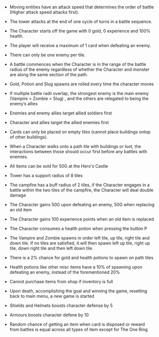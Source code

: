 - Moving entities have an attack speed that determines the order of battle (Higher attack speed attacks first). 

- The tower attacks at the end of one cycle of turns in a battle sequence. 

- The Character starts off the game with 0 gold, 0 experience and 100% health. 

- The player will receive a maximum of 1 card when defeating an enemy. 

- There can only be one enemy per tile. 

- A battle commences when the Character is in the range of the battle radius of the enemy regardless of whether the Character and monster are along the same section of the path. 

- Gold, Potion and Slug spawns are rolled every time the character moves 

- If multiple battle radii overlap, the strongest enemy is the main enemy (Vampire > Zombie > Slug) , and the others are relegated to being the enemy’s allies 

- Enemies and enemy allies target allied soldiers first  

- Character and allies target the allied enemies first 

- Cards can only be placed on empty tiles (cannot place buildings ontop of other buildings). 

- When a Character walks onto a path tile with buildings or loot, the interactions between those should occur first before any battles with enemies.

- All items can be sold for 50G at the Hero's Castle

- Tower has a support radius of 8 tiles

- The campfire has a buff radius of 2 tiles, if the Character engages in a battle within the two tiles of the campfire, the Character will deal double damage

- The Character gains 50G upon defeating an enemy, 50G when replacing an old item

- The Character gains 100 experience points when an old item is replaced

- The Character consumes a health potion when pressing the button P

- The Vampire and Zombie spawns in order left tile, up tile, right tile and down tile. If no tiles are satisfied, it will then spawn left up tile, right up tile, down right tile and then left down tile.

- There is a 2% chance for gold and health potions to spawn on path tiles

- Health potions like other misc items have a 10% of spawning upon defeating an enemy, instead of the forementioned 20%

- Cannot purchase items from shop if inventory is full

- Upon death, accomplishing the goal and winning the game, resetting back to main menu, a new game is started

- Shields and Helmets boosts character defense by 5

- Armours boosts character defene by 10

- Random chance of getting an item when card is disposed or reward from battles is equal across all types of item except for The One Ring